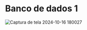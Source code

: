 # Banco de dados 1

![Captura de tela 2024-10-16 180027](https://github.com/user-attachments/assets/22cc5dd7-6bf2-49e0-bfbb-d956f9b7da04)
